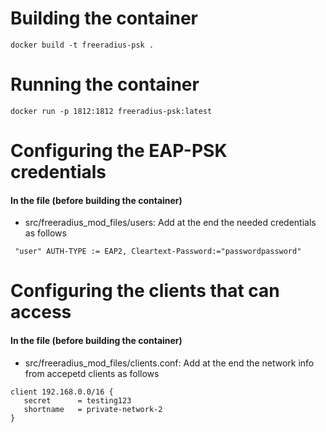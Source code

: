 # Building the container
``` 
docker build -t freeradius-psk . 
 ```

# Running the container

``` 
docker run -p 1812:1812 freeradius-psk:latest
 ```


# Configuring the EAP-PSK credentials
#### In the file (before building the container)
 * src/freeradius_mod_files/users: Add at the end the needed credentials as follows
``` 
 "user" AUTH-TYPE := EAP2, Cleartext-Password:="passwordpassword"
 ```
 
 # Configuring the clients that can access
#### In the file (before building the container)
  * src/freeradius_mod_files/clients.conf: Add at the end the network info from accepetd clients as follows
 ``` 
client 192.168.0.0/16 {
	secret		= testing123
	shortname	= private-network-2
}
``` 


